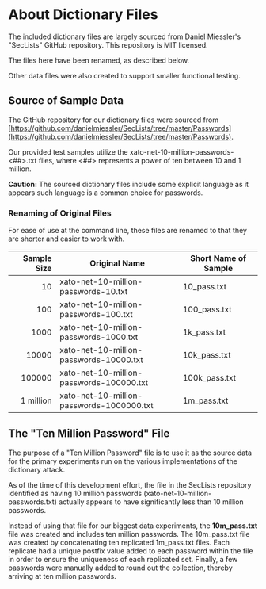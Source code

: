 # About Dictionary Files

The included dictionary files are largely sourced from Daniel Miessler's "SecLists" GitHub repository. This repository is MIT licensed.

The files here have been renamed, as described below.

Other data files were also created to support smaller functional testing.

## Source of Sample Data

The GitHub repository for our dictionary files were sourced from [https://github.com/danielmiessler/SecLists/tree/master/Passwords](https://github.com/danielmiessler/SecLists/tree/master/Passwords).

Our provided test samples utilize the xato-net-10-million-passwords-<##>.txt files, where <##> represents a power of ten between 10 and 1 million.

**Caution:** The sourced dictionary files include some explicit language as it appears such language is a common choice for passwords.

### Renaming of Original Files

For ease of use at the command line, these files are renamed to that they are shorter and easier to work with.

| Sample Size | Original Name | Short Name of Sample |
| ------: | --------------|----------------------|
| 10 | xato-net-10-million-passwords-10.txt | 10_pass.txt |
| 100 | xato-net-10-million-passwords-100.txt | 100_pass.txt |
| 1000 | xato-net-10-million-passwords-1000.txt | 1k_pass.txt |
| 10000 | xato-net-10-million-passwords-10000.txt | 10k_pass.txt |
| 100000 | xato-net-10-million-passwords-100000.txt | 100k_pass.txt |
| 1 million | xato-net-10-million-passwords-1000000.txt | 1m_pass.txt |


## The "Ten Million Password" File

The purpose of a "Ten Million Password" file is to use it as the source data for the primary experiments run on the various implementations of the dictionary attack.

As of the time of this development effort, the file in the SecLists repository identified as having 10 million passwords (xato-net-10-million-passwords.txt) actually appears to have significantly less than 10 million passwords.

Instead of using that file for our biggest data experiments, the **10m_pass.txt** file was created and includes ten million passwords. The 10m_pass.txt file was created by concatenating ten replicated 1m_pass.txt files. Each replicate had a unique postfix value added to each password within the file in order to ensure the uniqueness of each replicated set. Finally, a few passwords were manually added to round out the collection, thereby arriving at ten million passwords.
